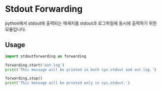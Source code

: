 # Stdout Forwarding

python에서 stdout에 출력되는 메세지를 stdout과 로그파일에 동시에 출력하기 위한 모듈입니다.

## Usage

```python
import stdoutforwarding as forwarding

forwarding.start('out.log')
print('This message will be printed in both sys.stdout and out.log.')

forwarding.stop()
print('This message will be printed only in sys.stdout.')
```
